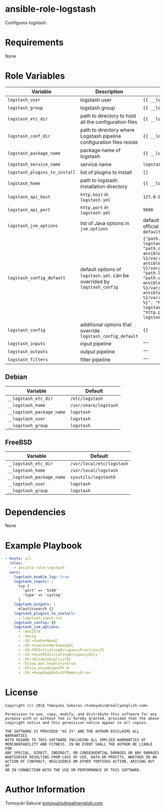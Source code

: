 # ansible-role-logstash

Configures logstash.

# Requirements

None

# Role Variables

| Variable | Description | Default |
|----------|-------------|---------|
| `logstash_user` | logstash user | `{{ __logstash_user }}` |
| `logstash_group` | logstash group | `{{ __logstash_group }}` |
| `logstash_etc_dir` | path to directory to hold all the configuration files | `{{ __logstash_etc_dir }}` |
| `logstash_conf_dir` | path to directory where Logstash pipeline configuration files reside | `{{ __logstash_etc_dir }}/conf.d` |
| `logstash_package_name` | package name of logstash | `{{ __logstash_package_name }}` |
| `logstash_service_name` | service name | `logstash` |
| `logstash_plugins_to_install` | list of plugins to install | `[]` |
| `logstash_home` | path to logstash installation directory | `{{ __logstash_home }}` |
| `logstash_api_host` | `http.host` in `logstash.yml` | `127.0.0.1` |
| `logstash_api_port` | `http.port` in `logstash.yml` | `9600` |
| `logstash_jvm_options` | list of Java options in `jvm.options` | default options obtained from the official package, see `defaults/main.yml` |
| `logstash_config_default` | default options of `logstash.yml`. can be overrided by `logstash_config` | `{"path.config"=>"{{ logstash_conf_dir }}", "path.data"=>"{% if ansible_os_family == 'FreeBSD' %}/var/db/logstash{% elif ansible_os_family == 'Debian' %}/var/lib/logstash{% endif %}", "path.logs"=>"/var/log/logstash", "path.queue"=>"{% if ansible_os_family == 'FreeBSD' %}/var/db/logstash/queue{% elif ansible_os_family == 'Debian' %}/var/lib/logstash/queue{% endif %}", "http.host"=>"{{ logstash_api_host }}", "http.port"=>"{{ logstash_api_port }}"}` |
| `logstash_config` | additional options that override `logstash_config_default` | `{}` |
| `logstash_inputs` | input pipeline | `""` |
| `logstash_outputs` | output pipeline | `""` |
| `logstash_filters` | filter pipeline | `""` |

## Debian

| Variable | Default |
|----------|---------|
| `__logstash_etc_dir` | `/etc/logstash` |
| `__logstash_home` | `/usr/share/logstash` |
| `__logstash_package_name` | `logstash` |
| `__logstash_user` | `logstash` |
| `__logstash_group` | `logstash` |

## FreeBSD

| Variable | Default |
|----------|---------|
| `__logstash_etc_dir` | `/usr/local/etc/logstash` |
| `__logstash_home` | `/usr/local/logstash` |
| `__logstash_package_name` | `sysutils/logstash5` |
| `__logstash_user` | `logstash` |
| `__logstash_group` | `logstash` |

# Dependencies

None

# Example Playbook

```yaml
- hosts: all
  roles:
    - ansible-role-logstash
  vars:
    logstash_enable_log: true
    logstash_inputs: |
      tcp {
        'port' => '5140'
        'type' => 'syslog'
      }
    logstash_outputs: |
      elasticsearch {}
    logstash_plugins_to_install:
      - logstash-input-rss
    logstash_config: {}
    logstash_jvm_options:
      - -Xms257m
      - -Xmx1g
      - -XX:+UseParNewGC
      - -XX:+UseConcMarkSweepGC
      - -XX:CMSInitiatingOccupancyFraction=75
      - -XX:+UseCMSInitiatingOccupancyOnly
      - -XX:+DisableExplicitGC
      - -Djava.awt.headless=true
      - -Dfile.encoding=UTF-8
      - -XX:+HeapDumpOnOutOfMemoryError
```

# License

```
Copyright (c) 2016 Tomoyuki Sakurai <tomoyukis@reallyenglish.com>

Permission to use, copy, modify, and distribute this software for any
purpose with or without fee is hereby granted, provided that the above
copyright notice and this permission notice appear in all copies.

THE SOFTWARE IS PROVIDED "AS IS" AND THE AUTHOR DISCLAIMS ALL WARRANTIES
WITH REGARD TO THIS SOFTWARE INCLUDING ALL IMPLIED WARRANTIES OF
MERCHANTABILITY AND FITNESS. IN NO EVENT SHALL THE AUTHOR BE LIABLE FOR
ANY SPECIAL, DIRECT, INDIRECT, OR CONSEQUENTIAL DAMAGES OR ANY DAMAGES
WHATSOEVER RESULTING FROM LOSS OF USE, DATA OR PROFITS, WHETHER IN AN
ACTION OF CONTRACT, NEGLIGENCE OR OTHER TORTIOUS ACTION, ARISING OUT OF
OR IN CONNECTION WITH THE USE OR PERFORMANCE OF THIS SOFTWARE.
```

# Author Information

Tomoyuki Sakurai <tomoyukis@reallyenglish.com>
